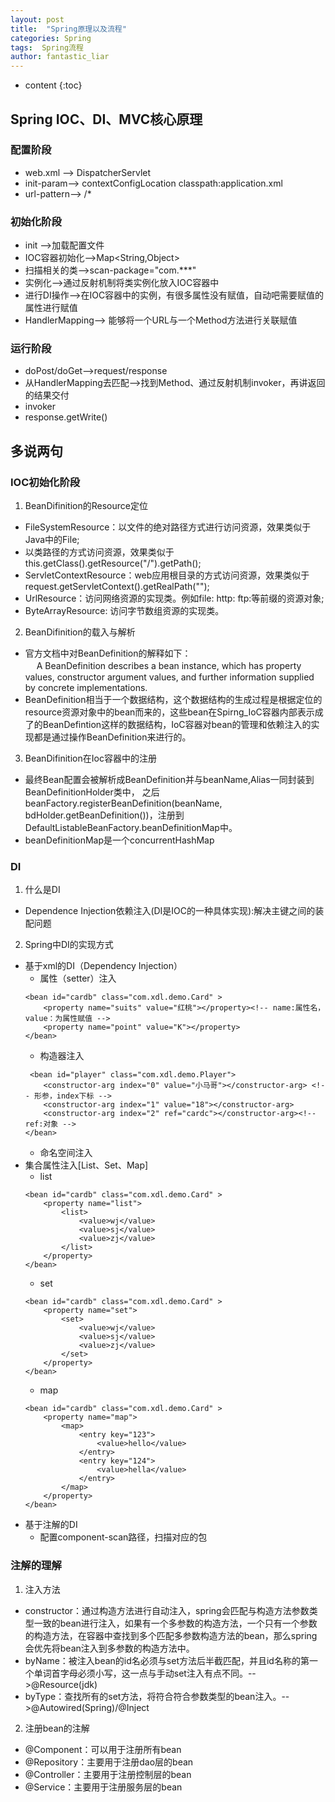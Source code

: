 ```yaml
---
layout: post
title:  "Spring原理以及流程"
categories: Spring
tags:  Spring流程
author: fantastic_liar
---
```

* content
{:toc}

## Spring IOC、DI、MVC核心原理
### 配置阶段
* web.xml --> DispatcherServlet
* init-param--> contextConfigLocation  classpath:application.xml
* url-pattern--> /*
### 初始化阶段
* init -->加载配置文件
* IOC容器初始化-->Map<String,Object>
* 扫描相关的类-->scan-package="com.***"
* 实例化-->通过反射机制将类实例化放入IOC容器中
* 进行DI操作-->在IOC容器中的实例，有很多属性没有赋值，自动吧需要赋值的属性进行赋值
* HandlerMapping--> 能够将一个URL与一个Method方法进行关联赋值
### 运行阶段
* doPost/doGet-->request/response
* 从HandlerMapping去匹配-->找到Method、通过反射机制invoker，再讲返回的结果交付
* invoker
* response.getWrite()

## 多说两句

### IOC初始化阶段
1. BeanDifinition的Resource定位
* FileSystemResource：以文件的绝对路径方式进行访问资源，效果类似于Java中的File;
* 以类路径的方式访问资源，效果类似于this.getClass().getResource("/").getPath();
* ServletContextResource：web应用根目录的方式访问资源，效果类似于request.getServletContext().getRealPath("");
* UrlResource：访问网络资源的实现类。例如file: http: ftp:等前缀的资源对象;
* ByteArrayResource: 访问字节数组资源的实现类。
2. BeanDifinition的载入与解析
* 官方文档中对BeanDefinition的解释如下：  
　  A BeanDefinition describes a bean instance, which has property values, constructor argument values, and further information supplied by concrete implementations.
* BeanDefinition相当于一个数据结构，这个数据结构的生成过程是根据定位的resource资源对象中的bean而来的，这些bean在Spirng_IoC容器内部表示成了的BeanDefintion这样的数据结构，IoC容器对bean的管理和依赖注入的实现都是通过操作BeanDefinition来进行的。
3. BeanDifinition在Ioc容器中的注册
* 最终Bean配置会被解析成BeanDefinition并与beanName,Alias一同封装到BeanDefinitionHolder类中， 之后beanFactory.registerBeanDefinition(beanName, bdHolder.getBeanDefinition())，注册到DefaultListableBeanFactory.beanDefinitionMap中。
* beanDefinitionMap是一个concurrentHashMap

### DI

1. 什么是DI
* Dependence Injection依赖注入(DI是IOC的一种具体实现):解决主键之间的装配问题
2. Spring中DI的实现方式
* 基于xml的DI（Dependency Injection）
    * 属性（setter）注入
    ```
    <bean id="cardb" class="com.xdl.demo.Card" >
        <property name="suits" value="红桃"></property><!-- name:属性名，value：为属性赋值 -->
        <property name="point" value="K"></property>
    </bean>
    ```
    * 构造器注入
    ```
     <bean id="player" class="com.xdl.demo.Player">
        <constructor-arg index="0" value="小马哥"></constructor-arg> <!-- 形参，index下标 -->
        <constructor-arg index="1" value="18"></constructor-arg>
        <constructor-arg index="2" ref="cardc"></constructor-arg><!-- ref:对象 -->
    </bean>
    ```
    * 命名空间注入 
* 集合属性注入[List、Set、Map]
    * list
    ```
    <bean id="cardb" class="com.xdl.demo.Card" >
        <property name="list">
            <list>
                <value>wj</value>
                <value>sj</value>
                <value>zj</value>
            </list>
        </property>
    </bean>
    ```
    * set
    ```
    <bean id="cardb" class="com.xdl.demo.Card" >
        <property name="set">
            <set>
                <value>wj</value>
                <value>sj</value>
                <value>zj</value>
            </set>
        </property>
    </bean>
    ```
    * map
    ```
    <bean id="cardb" class="com.xdl.demo.Card" >
        <property name="map">
            <map>
                <entry key="123">
                    <value>hello</value>
                </entry>
                <entry key="124">
                    <value>hella</value>
                </entry>
            </map>
        </property>
    </bean>
    ``` 
* 基于注解的DI
    * 配置component-scan路径，扫描对应的包

### 注解的理解
1. 注入方法
* constructor：通过构造方法进行自动注入，spring会匹配与构造方法参数类型一致的bean进行注入，如果有一个多参数的构造方法，一个只有一个参数的构造方法，在容器中查找到多个匹配多参数构造方法的bean，那么spring会优先将bean注入到多参数的构造方法中。
* byName：被注入bean的id名必须与set方法后半截匹配，并且id名称的第一个单词首字母必须小写，这一点与手动set注入有点不同。-->@Resource(jdk)
* byType：查找所有的set方法，将符合符合参数类型的bean注入。-->@Autowired(Spring)/@Inject
2. 注册bean的注解
* @Component：可以用于注册所有bean
* @Repository：主要用于注册dao层的bean
* @Controller：主要用于注册控制层的bean
* @Service：主要用于注册服务层的bean